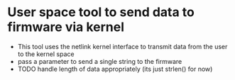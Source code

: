 # User space tool to send data to firmware via kernel

* This tool uses the netlink kernel interface to transmit data from the user to the kernel space
* pass a parameter to send a single string to the firmware
* TODO handle length of data appropriately (its just strlen() for now)